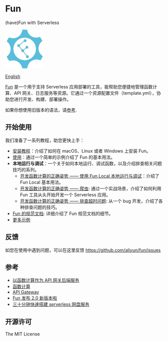 # Fun

(have)Fun with Serverless

![logo.jpg](./figures/logo.jpg)

[English](README.md)

[Fun](https://github.com/aliyun/fun) 是一个用于支持 Serverless 应用部署的工具，能帮助您便捷地管理函数计算、API 网关、日志服务等资源。它通过一个资源配置文件（template.yml），协助您进行开发、构建、部署操作。

如果你想使用旧版本的语法，请[参考](https://github.com/aliyun/fun/blob/v1.x/README.md).

## 开始使用

我们准备了一系列教程，助您更快上手：

- [安装教程](docs/usage/installation-zh.md)：介绍了如何在 macOS、Linux 或者 Windows 上安装 Fun。
- [使用](docs/usage/getting_started-zh.md)：通过一个简单的示例介绍了 Fun 的基本用法。
- **本地运行与调试**：一个关于如何本地运行、调试函数，以及介绍排查相关问题技巧的系列。
  - [开发函数计算的正确姿势 —— 使用 Fun Local 本地运行与调试]()：介绍了 Fun Local 基本用法。
  - [开发函数计算的正确姿势 —— 爬虫](): 通过一个实战场景，介绍了如何利用 Fun 工具从头开始开发一个 Serverless 应用。
  - [开发函数计算的正确姿势 —— 排查超时问题](): 从一个 bug 开发，介绍了各种排查问题的技巧。
- [Fun 的规范文档](docs/specs/2018-04-03-zh-cn.md): 详细介绍了 Fun 规范文档的细节。
- [更多示例](https://github.com/aliyun/fun/tree/master/examples)

## 反馈

如您在使用中遇到问题，可以在这里反馈 https://github.com/aliyun/fun/issues

## 参考

- [以函数计算作为 API 网关后端服务](https://help.aliyun.com/document_detail/54788.html)
- [函数计算](https://www.aliyun.com/product/fc)
- [API Gateway](https://www.aliyun.com/product/apigateway)
- [Fun 发布 2.0 新版本啦](https://yq.aliyun.com/articles/604490)
- [三十分钟快速搭建 serverless 网盘服务](https://yq.aliyun.com/articles/613780)

## 开源许可

The MIT License
